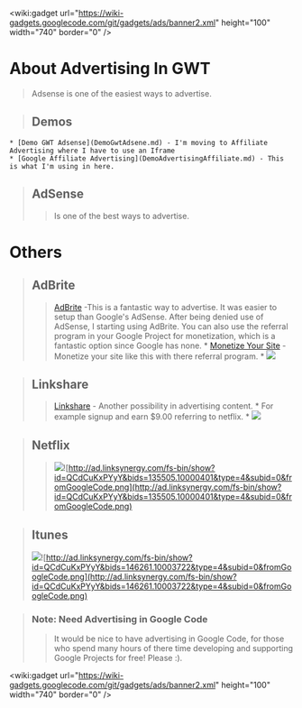 
&lt;wiki:gadget url="https://wiki-gadgets.googlecode.com/git/gadgets/ads/banner2.xml" height="100" width="740" border="0" /&gt;


# About Advertising In GWT #
> Adsense is one of the easiest ways to advertise.

> ## Demos ##
    * [Demo GWT Adsense](DemoGwtAdsene.md) - I'm moving to Affiliate Advertising where I have to use an Iframe
    * [Google Affiliate Advertising](DemoAdvertisingAffiliate.md) - This is what I'm using in here.


> ## AdSense ##
> > Is one of the best ways to advertise.

# Others #


> ## AdBrite ##
> > [AdBrite](http://www.adbrite.com/mb/landing_both.php?spid=96893&afb=468x60-2) -This is a fantastic way to advertise. It was easier to setup than Google's AdSense. After being denied use of AdSense, I starting using AdBrite. You can also use the referral program in your Google Project for monetization, which is a fantastic option since Google has none.
    * [Monetize Your Site](http://www.adbrite.com/mb/landing_both.php?spid=96893&afb=468x60-2) - Monetize your site like this with there referral program.
    * [![](http://files.adbrite.com/mb/images/468x60-2.gif)](http://www.adbrite.com/mb/landing_both.php?spid=96893&afb=468x60-2)



> ## Linkshare ##
> > [Linkshare](http://click.linksynergy.com/fs-bin/stat?id=QCdCuKxPYyY&offerid=7097.10000054&subid=0&type=4) - Another possibility in advertising content.
    * For example signup and earn $9.00 referring to netflix.
    * [![](http://tribling.com/images/linkshare.jpg)](http://click.linksynergy.com/fs-bin/stat?id=QCdCuKxPYyY&offerid=7097.10000054&subid=0&type=4)


> ## Netflix ##
> > [![](http://cdn.netflix.com/us/affiliates/banners/0804/468060B_599.gif)](http://click.linksynergy.com/fs-bin/click?id=QCdCuKxPYyY&offerid=135505.10000400&type=4&subid=0)![http://ad.linksynergy.com/fs-bin/show?id=QCdCuKxPYyY&bids=135505.10000401&type=4&subid=0&fromGoogleCode.png](http://ad.linksynergy.com/fs-bin/show?id=QCdCuKxPYyY&bids=135505.10000401&type=4&subid=0&fromGoogleCode.png)


> ## Itunes ##
> [![](http://images.apple.com/itunesaffiliates/US/2008/10/04/AsteroidsGalaxy_120x90.jpg)](http://click.linksynergy.com/fs-bin/click?id=QCdCuKxPYyY&offerid=146261.10003722&type=4&subid=0)![http://ad.linksynergy.com/fs-bin/show?id=QCdCuKxPYyY&bids=146261.10003722&type=4&subid=0&fromGoogleCode.png](http://ad.linksynergy.com/fs-bin/show?id=QCdCuKxPYyY&bids=146261.10003722&type=4&subid=0&fromGoogleCode.png)

> ### Note: Need Advertising in Google Code ###
> > It would be nice to have advertising in Google Code, for those who spend many hours of there time developing and supporting Google Projects for free! Please :).


&lt;wiki:gadget url="https://wiki-gadgets.googlecode.com/git/gadgets/ads/banner2.xml" height="100" width="740" border="0" /&gt;
